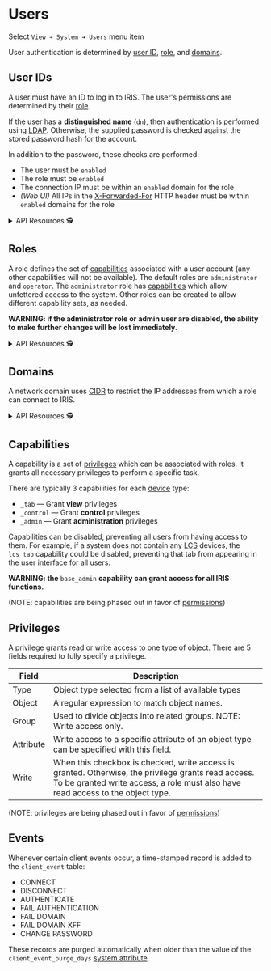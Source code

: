 # Users

Select `View ➔ System ➔ Users` menu item

User authentication is determined by [user ID](#user-ids), [role](#roles),
and [domains](#domains).

## User IDs

A user must have an ID to log in to IRIS.  The user's permissions are
determined by their [role](#roles).

If the user has a **distinguished name** (`dn`), then authentication is
performed using [LDAP].  Otherwise, the supplied password is checked against
the stored password hash for the account.

In addition to the password, these checks are performed:
 - The user must be `enabled`
 - The role must be `enabled`
 - The connection IP must be within an `enabled` domain for the role
 - _(Web UI)_ All IPs in the [X-Forwarded-For] HTTP header must be within
   `enabled` domains for the role

<details>
<summary>API Resources 🕵️ </summary>

* `iris/api/user_id`
* `iris/api/user_id/{name}`

| Access       | Primary          | Secondary |
|--------------|------------------|-----------|
| 👁️  View      | name             |           |
| 💡 Manage    | enabled          |           |
| 🔧 Configure | full\_name, role | dn        |

</details>

## Roles

A role defines the set of [capabilities](#capabilities) associated with a user
account (any other capabilities will not be available).  The default roles
are `administrator` and `operator`.  The `administrator` role has
[capabilities](#capabilities) which allow unfettered access to the system.
Other roles can be created to allow different capability sets, as needed.

**WARNING: if the administrator role or admin user are disabled, the ability to
make further changes will be lost immediately.**

<details>
<summary>API Resources 🕵️ </summary>

* `iris/api/role`
* `iris/api/role/{name}`

| Access       | Primary    | Secondary |
|--------------|------------|-----------|
| 👁️  View      | name       |           |
| 💡 Manage    | enabled    |           |
| 🔧 Configure |            | domains   |

</details>

## Domains

A network domain uses [CIDR] to restrict the IP addresses from which a role
can connect to IRIS.

<details>
<summary>API Resources 🕵️ </summary>

* `iris/api/domain`
* `iris/api/domain/{name}`

| Access       | Primary | Secondary |
|--------------|---------|-----------|
| 👁️  View      | name    |           |
| 💡 Manage    | enabled |           |
| 🔧 Configure |         | block     |

</details>

## Capabilities

A capability is a set of [privileges](#privileges) which can be associated
with roles.  It grants all necessary privileges to perform a specific task.

There are typically 3 capabilities for each [device] type:

* `_tab` — Grant **view** privileges
* `_control` — Grant **control** privileges
* `_admin` — Grant **administration** privileges

Capabilities can be disabled, preventing all users from having access to them.
For example, if a system does not contain any [LCS] devices, the `lcs_tab`
capability could be disabled, preventing that tab from appearing in the user
interface for all users.

**WARNING: the** `base_admin` **capability can grant access for all IRIS
functions.**

(NOTE: capabilities are being phased out in favor of [permissions])

## Privileges

A privilege grants read or write access to one type of object.  There are 5
fields required to fully specify a privilege.

Field     | Description
----------|----------------------------------------------------
Type      | Object type selected from a list of available types
Object    | A regular expression to match object names.
Group     | Used to divide objects into related groups.  NOTE: Write access only.
Attribute | Write access to a specific attribute of an object type can be specified with this field.
Write     | When this checkbox is checked, write access is granted.  Otherwise, the privilege grants read access.  To be granted write access, a role must also have read access to the object type.

(NOTE: privileges are being phased out in favor of [permissions])

## Events

Whenever certain client events occur, a time-stamped record is added to the
`client_event` table:

* CONNECT
* DISCONNECT
* AUTHENTICATE
* FAIL AUTHENTICATION
* FAIL DOMAIN
* FAIL DOMAIN XFF
* CHANGE PASSWORD

These records are purged automatically when older than the value of the
`client_event_purge_days` [system attribute].


[CIDR]: https://en.wikipedia.org/wiki/Classless_Inter-Domain_Routing
[device]: controllers.html#devices
[LCS]: lcs.html
[LDAP]: installation.html#ldap
[permissions]: permissions.html
[system attribute]: system_attributes.html
[x-forwarded-for]: https://developer.mozilla.org/en-US/docs/Web/HTTP/Headers/X-Forwarded-For
